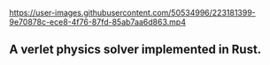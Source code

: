 https://user-images.githubusercontent.com/50534996/223181399-9e70878c-ece8-4f76-87fd-85ab7aa6d863.mp4


## A verlet physics solver implemented in Rust.
